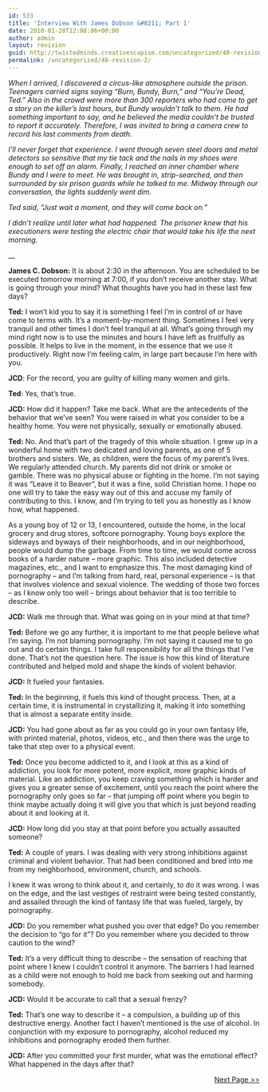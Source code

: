 ```yaml
---
id: 533
title: 'Interview With James Dobson &#8211; Part 1'
date: 2010-01-28T12:08:06+00:00
author: admin
layout: revision
guid: http://twistedminds.creativescapism.com/uncategorized/48-revision-2/
permalink: /uncategorized/48-revision-2/
---
```

<p class="dropcap-first">
  <em>When I arrived, I discovered a circus-like atmosphere outside the prison. Teenagers carried signs saying “Burn, Bundy, Burn,” and “You’re Dead, Ted.” Also in the crowd were more than 300 reporters who had come to get a story on the killer’s last hours, but Bundy wouldn’t talk to them. He had something important to say, and he believed the media couldn’t be trusted to report it accurately. Therefore, I was invited to bring a camera crew to record his last comments from death.</em>
</p>

_I’ll never forget that experience. I went through seven steel doors and metal detectors so sensitive that my tie tack and the nails in my shoes were enough to set off an alarm. Finally, I reached an inner chamber where Bundy and I were to meet. He was brought in, strip-searched, and then surrounded by six prison guards while he talked to me. Midway through our conversation, the lights suddenly went dim._

_Ted said, “Just wait a moment, and they will come back on.”_

_I didn’t realize until later what had happened. The prisoner knew that his executioners were testing the electric chair that would take his life the next morning._

__

**James C. Dobson:** It is about 2:30 in the afternoon. You are scheduled to be executed tomorrow morning at 7:00, if you don’t receive another stay. What is going through your mind? What thoughts have you had in these last few days?

**Ted:** I won’t kid you to say it is something I feel I’m in control of or have come to terms with. It’s a moment-by-moment thing. Sometimes I feel very tranquil and other times I don’t feel tranquil at all. What’s going through my mind right now is to use the minutes and hours I have left as fruitfully as possible. It helps to live in the moment, in the essence that we use it productively. Right now I’m feeling calm, in large part because I’m here with you.

**JCD**: For the record, you are guilty of killing many women and girls.

**Ted**: Yes, that’s true.

**JCD:** How did it happen? Take me back. What are the antecedents of the behavior that we’ve seen? You were raised in what you consider to be a healthy home. You were not physically, sexually or emotionally abused.

**Ted:** No. And that’s part of the tragedy of this whole situation. I grew up in a wonderful home with two dedicated and loving parents, as one of 5 brothers and sisters. We, as children, were the focus of my parent’s lives. We regularly attended church. My parents did not drink or smoke or gamble. There was no physical abuse or fighting in the home. I’m not saying it was “Leave it to Beaver”, but it was a fine, solid Christian home. I hope no one will try to take the easy way out of this and accuse my family of contributing to this. I know, and I’m trying to tell you as honestly as I know how, what happened.

As a young boy of 12 or 13, I encountered, outside the home, in the local grocery and drug stores, softcore pornography. Young boys explore the sideways and byways of their neighborhoods, and in our neighborhood, people would dump the garbage. From time to time, we would come across books of a harder nature &#8211; more graphic. This also included detective magazines, etc., and I want to emphasize this. The most damaging kind of pornography &#8211; and I’m talking from hard, real, personal experience &#8211; is that that involves violence and sexual violence. The wedding of those two forces &#8211; as I know only too well &#8211; brings about behavior that is too terrible to describe.

**JCD:** Walk me through that. What was going on in your mind at that time?

**Ted:** Before we go any further, it is important to me that people believe what I’m saying. I’m not blaming pornography. I’m not saying it caused me to go out and do certain things. I take full responsibility for all the things that I’ve done. That’s not the question here. The issue is how this kind of literature contributed and helped mold and shape the kinds of violent behavior.

**JCD:** It fueled your fantasies.

**Ted:** In the beginning, it fuels this kind of thought process. Then, at a certain time, it is instrumental in crystallizing it, making it into something that is almost a separate entity inside.

**JCD:** You had gone about as far as you could go in your own fantasy life, with printed material, photos, videos, etc., and then there was the urge to take that step over to a physical event.

**Ted:** Once you become addicted to it, and I look at this as a kind of addiction, you look for more potent, more explicit, more graphic kinds of material. Like an addiction, you keep craving something which is harder and gives you a greater sense of excitement, until you reach the point where the pornography only goes so far &#8211; that jumping off point where you begin to think maybe actually doing it will give you that which is just beyond reading about it and looking at it.

**JCD:** How long did you stay at that point before you actually assaulted someone?

**Ted:** A couple of years. I was dealing with very strong inhibitions against criminal and violent behavior. That had been conditioned and bred into me from my neighborhood, environment, church, and schools.

I knew it was wrong to think about it, and certainly, to do it was wrong. I was on the edge, and the last vestiges of restraint were being tested constantly, and assailed through the kind of fantasy life that was fueled, largely, by pornography.

**JCD:** Do you remember what pushed you over that edge? Do you remember the decision to “go for it”? Do you remember where you decided to throw caution to the wind?

**Ted:** It’s a very difficult thing to describe &#8211; the sensation of reaching that point where I knew I couldn’t control it anymore. The barriers I had learned as a child were not enough to hold me back from seeking out and harming somebody.

**JCD:** Would it be accurate to call that a sexual frenzy?

**Ted:** That’s one way to describe it &#8211; a compulsion, a building up of this destructive energy. Another fact I haven’t mentioned is the use of alcohol. In conjunction with my exposure to pornography, alcohol reduced my inhibitions and pornography eroded them further.

**JCD:** After you committed your first murder, what was the emotional effect? What happened in the days after that?

<p style="text-align: right;">
  <a title="Ted Bundy final interview, part 2" href="/serial-killers/TB-miscellaneous2/">Next Page >></a>
</p>